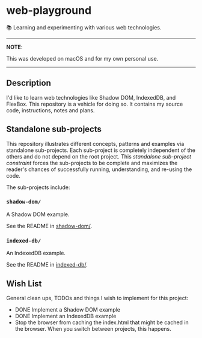 # web-playground

📚 Learning and experimenting with various web technologies.

---
**NOTE**:

This was developed on macOS and for my own personal use.

---

## Description

I'd like to learn web technologies like Shadow DOM, IndexedDB, and FlexBox. This repository is a vehicle for doing so.
It contains my source code, instructions, notes and plans.

## Standalone sub-projects

This repository illustrates different concepts, patterns and examples via standalone sub-projects. Each sub-project is
completely independent of the others and do not depend on the root project. This _standalone sub-project constraint_
forces the sub-projects to be complete and maximizes the reader's chances of successfully running, understanding, and
re-using the code.

The sub-projects include:

### `shadow-dom/`

A Shadow DOM example.

See the README in [shadow-dom/](shadow-dom/).

### `indexed-db/`

An IndexedDB example.

See the README in [indexed-db/](indexed-db/).

## Wish List

General clean ups, TODOs and things I wish to implement for this project:

* DONE Implement a Shadow DOM example
* DONE Implement an IndexedDB example
* Stop the browser from caching the index.html that might be cached in the browser. When you switch between projects,
  this happens.

